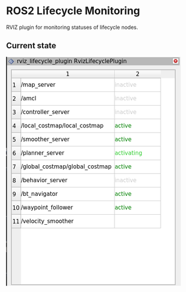 # ROS2 Lifecycle Monitoring

RVIZ plugin for monitoring statuses of lifecycle nodes.

## Current state
 
 ![](img/plugin.png)